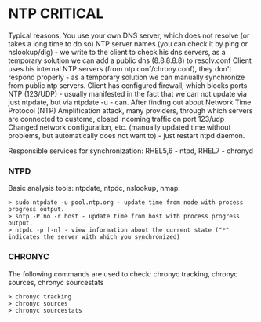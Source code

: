 # NTP CRITICAL
Typical reasons:
You use your own DNS server, which does not resolve (or takes a long time to do so) NTP server names (you can check it by ping or nslookup/dig) - we write to the client to check his dns servers, as a temporary solution we can add a public dns (8.8.8.8.8) to resolv.conf
Client uses his internal NTP servers (from ntp.conf/chrony.conf), they don't respond properly - as a temporary solution we can manually synchronize from public ntp servers.
Client has configured firewall, which blocks ports NTP (123/UDP) - usually manifested in the fact that we can not update via just ntpdate, but via ntpdate -u - can. After finding out about Network Time Protocol (NTP) Amplification attack, many providers, through which servers are connected to custome, closed incoming traffic on port 123/udp
Changed network configuration, etc. (manually updated time without problems, but automatically does not want to) - just restart ntpd daemon.

Responsible services for synchronization: RHEL5,6 - ntpd, RHEL7 - chronyd
### NTPD
Basic analysis tools: ntpdate, ntpdc, nslookup, nmap:
```
> sudo ntpdate -u pool.ntp.org - update time from node with process progress output.
> sntp -P no -r host - update time from host with process progress output.
> ntpdc -p [-n] - view information about the current state ("*" indicates the server with which you synchronized)
```
### CHRONYC
The following commands are used to check: chronyc tracking, chronyc sources, chronyc sourcestats
```
> chronyc tracking
> chronyc sources
> chronyc sourcestats
```
